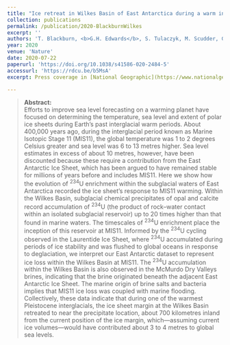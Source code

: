 ```yaml
---
title: "Ice retreat in Wilkes Basin of East Antarctica during a warm interglacial"
collection: publications
permalink: /publication/2020-BlackburnWilkes
excerpt: ''
authors: 'T. Blackburn, <b>G.H. Edwards</b>, S. Tulaczyk, M. Scudder, G. Piccione, B. Hallet, N. McLean, J.C. Zachos, B. Cheney, J.T. Babbe'
year: 2020
venue: 'Nature'
date: 2020-07-22
paperurl: 'https://doi.org/10.1038/s41586-020-2484-5'
accessurl: 'https://rdcu.be/b5MsA'
excerpt: Press coverage in [National Geographic](https://www.nationalgeographic.com/science/2020/07/east-antarctic-ice-sheet-more-vulnerable-to-melting-than-thought/) <br>U-series isotopics of subglacial precipitates from beneath the East Antarctic Ice Sheet (EAIS) record an open-system event ca. 400,000 years ago in the subglacial Wilkes Basin. Our data and models support ice retreat and seawater incursion during this time, suggesting that the Pleistocene EAIS was not as stable as previously assumed. These findings bear important implications for future EAIS stability in a warming climate. 

---
```


 ><b>Abstract:</b><br/>Efforts to improve sea level forecasting on a warming planet have focused on determining the temperature, sea level and extent of polar ice sheets during Earth’s past interglacial warm periods. About 400,000 years ago, during the interglacial period known as Marine Isotopic Stage 11 (MIS11), the global temperature was 1 to 2 degrees Celsius greater and sea level was 6 to 13 metres higher. Sea level estimates in excess of about 10 metres, however, have been discounted because these require a contribution from the East Antarctic Ice Sheet, which has been argued to have remained stable for millions of years before and includes MIS11. Here we show how the evolution of <sup>234</sup>U enrichment within the subglacial waters of East Antarctica recorded the ice sheet’s response to MIS11 warming. Within the Wilkes Basin, subglacial chemical precipitates of opal and calcite record accumulation of <sup>234</sup>U (the product of rock–water contact within an isolated subglacial reservoir) up to 20 times higher than that found in marine waters. The timescales of <sup>234</sup>U enrichment place the inception of this reservoir at MIS11. Informed by the <sup>234</sup>U cycling observed in the Laurentide Ice Sheet, where <sup>234</sup>U accumulated during periods of ice stability and was flushed to global oceans in response to deglaciation, we interpret our East Antarctic dataset to represent ice loss within the Wilkes Basin at MIS11. The <sup>234</sup>U accumulation within the Wilkes Basin is also observed in the McMurdo Dry Valleys brines, indicating that the brine originated beneath the adjacent East Antarctic Ice Sheet. The marine origin of brine salts and bacteria implies that MIS11 ice loss was coupled with marine flooding. Collectively, these data indicate that during one of the warmest Pleistocene interglacials, the ice sheet margin at the Wilkes Basin retreated to near the precipitate location, about 700 kilometres inland from the current position of the ice margin, which—assuming current ice volumes—would have contributed about 3 to 4 metres to global sea levels.
